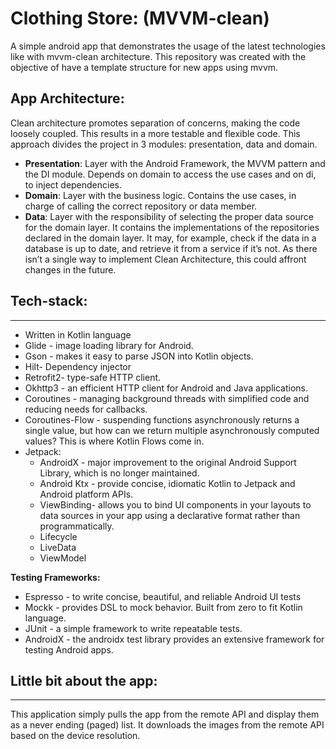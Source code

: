 # Clothing Store: (MVVM-clean) 

A simple android app that demonstrates the usage of the latest technologies like with mvvm-clean architecture. This repository was created with the objective of have a template structure for new apps using mvvm.

## App Architecture:
Clean architecture promotes separation of concerns, making the code loosely coupled. This results in a more testable and flexible code. This approach divides the project in 3 modules: presentation, data and domain.
- **Presentation**: Layer with the Android Framework, the MVVM pattern and the DI module. Depends on domain to access the use cases and on di, to inject dependencies.
- **Domain**: Layer with the business logic. Contains the use cases, in charge of calling the correct repository or data member.
- **Data**: Layer with the responsibility of selecting the proper data source for the domain layer. It contains the implementations of the repositories declared in the domain layer. It may, for example, check if the data in a database is up to date, and retrieve it from a service if it’s not.
  As there isn’t a single way to implement Clean Architecture, this could affront changes in the future.

## Tech-stack:
***
* Written in Kotlin language
* Glide - image loading library for Android.
* Gson - makes it easy to parse JSON into Kotlin objects.
* Hilt- Dependency injector
* Retrofit2- type-safe HTTP client.
* Okhttp3 - an efficient HTTP client for Android and Java applications.
* Coroutines - managing background threads with simplified code and reducing needs for callbacks.
* Coroutines-Flow - suspending functions asynchronously returns a single value, but how can we return multiple asynchronously computed values? This is where Kotlin Flows come in.
* Jetpack:
  * AndroidX - major improvement to the original Android Support Library, which is no longer maintained.
  * Android Ktx - provide concise, idiomatic Kotlin to Jetpack and Android platform APIs.
  *  ViewBinding- allows you to bind UI components in your layouts to data sources in your app using a declarative format rather than programmatically.
  *  Lifecycle
  *  LiveData
  *  ViewModel

**Testing Frameworks:**
* Espresso -  to write concise, beautiful, and reliable Android UI tests
*  Mockk - provides DSL to mock behavior. Built from zero to fit Kotlin language.
*  JUnit - a simple framework to write repeatable tests.
*  AndroidX - the androidx test library provides an extensive framework for testing Android apps.

## Little bit about the app:
***

This application simply pulls the app from the remote API and display them as a never ending (paged) list. It downloads the images from the remote API based on the device resolution.
